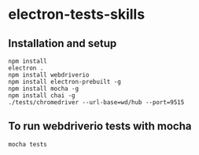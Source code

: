 # electron-tests-skills

## Installation and setup

```
npm install
electron .
npm install webdriverio
npm install electron-prebuilt -g
npm install mocha -g
npm install chai -g
./tests/chromedriver --url-base=wd/hub --port=9515
```

## To run webdriverio tests with mocha

```
mocha tests
```
